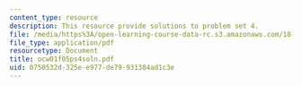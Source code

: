 ```yaml
---
content_type: resource
description: This resource provide solutions to problem set 4.
file: /media/https%3A/open-learning-course-data-rc.s3.amazonaws.com/18-01-single-variable-calculus-fall-2005/0750532d325ee977de79931384ad1c3e_ocw01f05ps4soln.pdf
file_type: application/pdf
resourcetype: Document
title: ocw01f05ps4soln.pdf
uid: 0750532d-325e-e977-de79-931384ad1c3e
---
```

